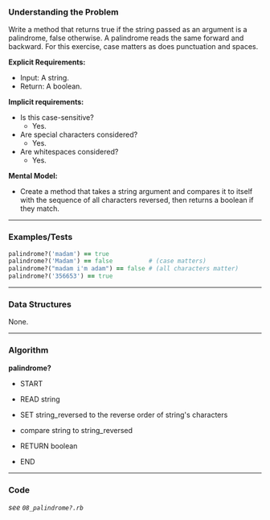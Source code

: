 ### Understanding the Problem
Write a method that returns true if the string passed as an argument is a palindrome, false otherwise. A palindrome reads the same forward and backward. For this exercise, case matters as does punctuation and spaces.

**Explicit Requirements:**

- Input: A string.
- Return: A boolean.

**Implicit requirements:**

- Is this case-sensitive?  
    - Yes.
- Are special characters considered?
    - Yes.
- Are whitespaces considered?
    - Yes.

**Mental Model:**

- Create a method that takes a string argument and compares it to itself with the sequence of all characters reversed, then returns a boolean if they match.

---
### Examples/Tests
```ruby
palindrome?('madam') == true
palindrome?('Madam') == false          # (case matters)
palindrome?("madam i'm adam") == false # (all characters matter)
palindrome?('356653') == true
```
---
### Data Structures
None.

---
### Algorithm
**palindrome?**
- START

- READ string
- SET string_reversed to the reverse order of string's characters
- compare string to string_reversed
- RETURN boolean

- END

---
### Code
*see `08_palindrome?.rb`*
